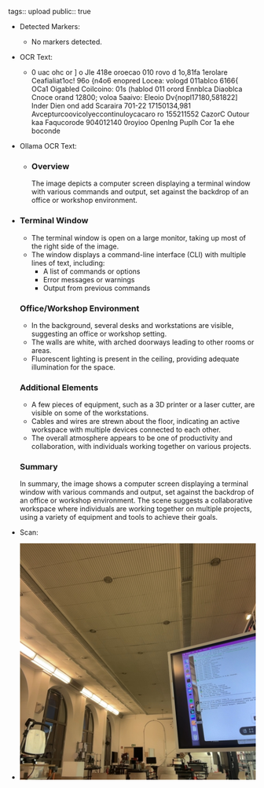 tags:: upload
public:: true

- Detected Markers:
	- No markers detected.
- OCR Text:
	- 0 uac ohc or ] o Jle 418e oroecao 010 rovo d 1o,81fa 1erolare Ceafialiat1oc! 96o {n4o6 enopred Locea: vologd 011ablco 6166{ OCa1 Oigabled Coilcoino: 01s (hablod 011 orord Ennblca Diaoblca Cnoce orand 12800; voloa 5aaivo: Eleoio Dv{nopl17180,581822] Inder Dien ond add Scaraira 701-22 17150134,981 Avcepturcoovicolyeccontinuloycacaro ro 155211552 CazorC Outour kaa Faqucorode 904012140 0royioo Openlng Puplh Cor  1a ehe boconde
- Ollama OCR Text:
	- ### Overview
	  
	  The image depicts a computer screen displaying a terminal window with various commands and output, set against the backdrop of an office or workshop environment.
- ### Terminal Window
   
   *   The terminal window is open on a large monitor, taking up most of the right side of the image.
   *   The window displays a command-line interface (CLI) with multiple lines of text, including:
       *   A list of commands or options
       *   Error messages or warnings
       *   Output from previous commands
   
   ### Office/Workshop Environment
   
   *   In the background, several desks and workstations are visible, suggesting an office or workshop setting.
   *   The walls are white, with arched doorways leading to other rooms or areas.
   *   Fluorescent lighting is present in the ceiling, providing adequate illumination for the space.
   
   ### Additional Elements
   
   *   A few pieces of equipment, such as a 3D printer or a laser cutter, are visible on some of the workstations.
   *   Cables and wires are strewn about the floor, indicating an active workspace with multiple devices connected to each other.
   *   The overall atmosphere appears to be one of productivity and collaboration, with individuals working together on various projects.
   
   ### Summary
   
   In summary, the image shows a computer screen displaying a terminal window with various commands and output, set against the backdrop of an office or workshop environment. The scene suggests a collaborative workspace where individuals are working together on multiple projects, using a variety of equipment and tools to achieve their goals.
- Scan:
- ![./assets/scans/2025-02-22_18-00-05-877110.jpg](./assets/scans/2025-02-22_18-00-05-877110.jpg)